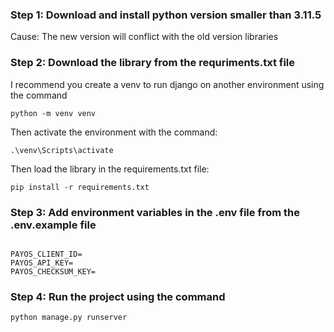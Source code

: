 ### Step 1: Download and install python version smaller than 3.11.5
Cause: The new version will conflict with the old version libraries
### Step 2: Download the library from the requriments.txt file
I recommend you create a venv to run django on another environment using the command
```
python -m venv venv
```
Then activate the environment with the command:
```
.\venv\Scripts\activate
```
Then load the library in the requirements.txt file:
```
pip install -r requirements.txt
```

### Step 3: Add environment variables in the .env file from the .env.example file
```

PAYOS_CLIENT_ID=
PAYOS_API_KEY=
PAYOS_CHECKSUM_KEY=

```
### Step 4: Run the project using the command
```
python manage.py runserver
```
